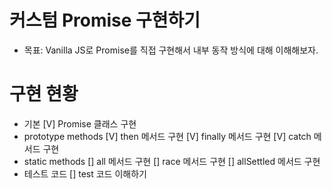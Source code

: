 # 커스텀 Promise 구현하기

- 목표: Vanilla JS로 Promise를 직접 구현해서 내부 동작 방식에 대해 이해해보자.

# 구현 현황

- 기본
  [V] Promise 클래스 구현
- prototype methods
  [V] then 메서드 구현
  [V] finally 메서드 구현
  [V] catch 메서드 구현
- static methods
  [] all 메서드 구현
  [] race 메서드 구현
  [] allSettled 메서드 구현
- 테스트 코드
  [] test 코드 이해하기
